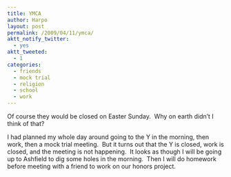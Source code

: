 ```yaml
---
title: YMCA
author: Harpo
layout: post
permalink: /2009/04/11/ymca/
aktt_notify_twitter:
  - yes
aktt_tweeted:
  - 1
categories:
  - friends
  - mock trial
  - religion
  - school
  - work
---
```

Of course they would be closed on Easter Sunday.  Why on earth didn&#8217;t I think of that?

I had planned my whole day around going to the Y in the morning, then work, then a mock trial meeting.  But it turns out that the Y is closed, work is closed, and the meeting is not happening.  It looks as though I will be going up to Ashfield to dig some holes in the morning.  Then I will do homework before meeting with a friend to work on our honors project.